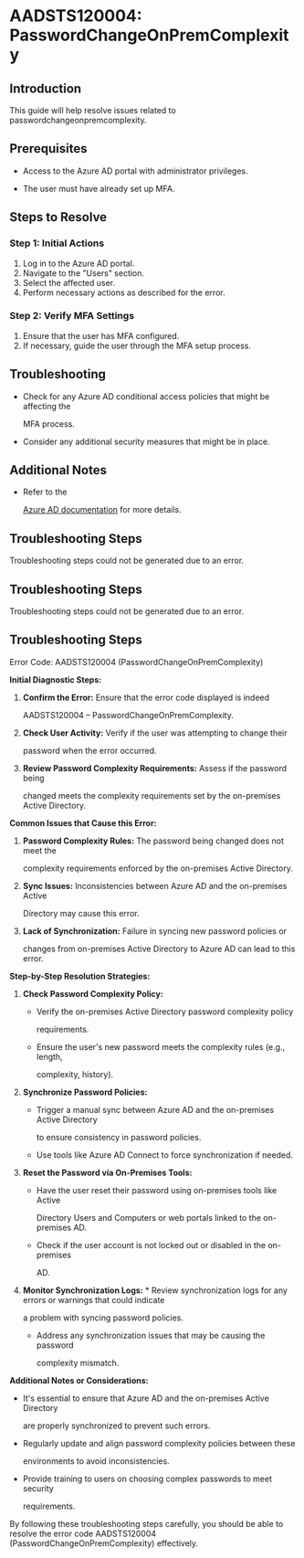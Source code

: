 
# AADSTS120004: PasswordChangeOnPremComplexity


## Introduction

This guide will help resolve issues related to passwordchangeonpremcomplexity.


## Prerequisites


* Access to the Azure AD portal with administrator privileges.

* The user must have already set up MFA.


## Steps to Resolve


### Step 1: Initial Actions

1. Log in to the Azure AD portal.
2. Navigate to the "Users" section.
3. Select the affected user.
4. Perform necessary actions as described for the error.


### Step 2: Verify MFA Settings

1. Ensure that the user has MFA configured.
2. If necessary, guide the user through the MFA setup process.


## Troubleshooting


* Check for any Azure AD conditional access policies that might be affecting the

  MFA process.

* Consider any additional security measures that might be in place.


## Additional Notes


* Refer to the

  [Azure AD 
documentation](https://learn.microsoft.com/en-us/azure/active-directory/)
  for more details.


## Troubleshooting Steps

Troubleshooting steps could not be generated due to an error.


## Troubleshooting Steps

Troubleshooting steps could not be generated due to an error.


## Troubleshooting Steps

Error Code: AADSTS120004 (PasswordChangeOnPremComplexity)

**Initial Diagnostic Steps:** 

1. **Confirm the Error:** Ensure that the error code displayed is indeed

   AADSTS120004 – PasswordChangeOnPremComplexity.
2. **Check User Activity:** Verify if the user was attempting to change their

   password when the error occurred.
3. **Review Password Complexity Requirements:** Assess if the password being

   changed meets the complexity requirements set by the on-premises Active
   Directory.

**Common Issues that Cause this Error:** 

1. **Password Complexity Rules:** The password being changed does not meet the

   complexity requirements enforced by the on-premises Active Directory.
2. **Sync Issues:** Inconsistencies between Azure AD and the on-premises Active

   Directory may cause this error.
3. **Lack of Synchronization:** Failure in syncing new password policies or

   changes from on-premises Active Directory to Azure AD can lead to this error.

**Step-by-Step Resolution Strategies:** 

1. **Check Password Complexity Policy:** 

   * Verify the on-premises Active Directory password complexity policy

     requirements.
   * Ensure the user's new password meets the complexity rules (e.g., length,

     complexity, history).

2. **Synchronize Password Policies:** 

   * Trigger a manual sync between Azure AD and the on-premises Active Directory

     to ensure consistency in password policies.
   * Use tools like Azure AD Connect to force synchronization if needed.

3. **Reset the Password via On-Premises Tools:** 

   * Have the user reset their password using on-premises tools like Active

     Directory Users and Computers or web portals linked to the on-premises AD.
   * Check if the user account is not locked out or disabled in the on-premises

     AD.

4. **Monitor Synchronization Logs:**    * Review synchronization logs for any 
errors or warnings that could indicate

     a problem with syncing password policies.
   * Address any synchronization issues that may be causing the password

     complexity mismatch.

**Additional Notes or Considerations:**


* It's essential to ensure that Azure AD and the on-premises Active Directory

  are properly synchronized to prevent such errors.

* Regularly update and align password complexity policies between these

  environments to avoid inconsistencies.

* Provide training to users on choosing complex passwords to meet security

  requirements.

By following these troubleshooting steps carefully, you should be able to
resolve the error code AADSTS120004 (PasswordChangeOnPremComplexity)
effectively.